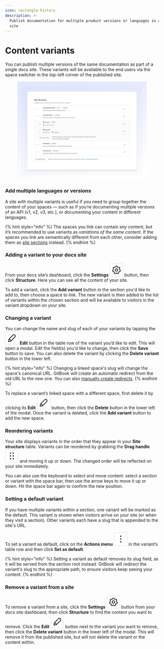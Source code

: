 ```yaml
---
icon: rectangle-history
description: >-
  Publish documentation for multiple product versions or languages in a single
  site
---
```


# Content variants

You can publish multiple versions of the same documentation as part of a single docs site. These variants will be available to the end users via the space switcher in the top-left corner of the published site.

<figure><img src="../../.gitbook/assets/10_01_25_site_structure.png" alt=""><figcaption></figcaption></figure>

### Add multiple languages or versions

A site with multiple variants is useful if you need to group together the content of your spaces — such as if you’re documenting multiple versions of an API (v1, v2, v3, etc.), or documenting your content in different languages.

{% hint style="info" %}
The spaces you link can contain any content, but it’s recommended to use variants as _variations of the same content_. If the spaces you link are semantically different from each other, consider adding them as [site sections](site-sections.md) instead.
{% endhint %}

### Adding a variant to your docs site

From your docs site’s dashboard, click the **Settings** <picture><source srcset="../../.gitbook/assets/settings_icon_dark.svg" media="(prefers-color-scheme: dark)"><img src="../../.gitbook/assets/settings_icon_light (1).svg" alt=""></picture> button, then click **Structure**. Here you can see all the content of your site.

To add a variant, click the **Add variant** button in the section you'd like to add to, then choose a space to link. The new variant is then added to the list of variants within the chosen section and will be available to visitors in the variant dropdown on your site.

### Changing a variant

You can change the name and slug of each of your variants by tapping the <picture><source srcset="../../.gitbook/assets/edit_icon_dark.svg" media="(prefers-color-scheme: dark)"><img src="../../.gitbook/assets/edit_icon_light (1).svg" alt=""></picture> **Edit** button in the table row of the variant you’d like to edit. This will open a modal. Edit the field(s) you'd like to change, then click the **Save** button to save. You can also delete the variant by clicking the **Delete variant** button in the lower left.&#x20;

{% hint style="info" %}
Changing a linked space's slug will change the space's canonical URL. GitBook will create an automatic redirect from the old URL to the new one. You can also [manually create redirects](../site-redirects.md).
{% endhint %}

To replace a variant’s linked space with a different space, first delete it by clicking its **Edit** <picture><source srcset="../../.gitbook/assets/edit_icon_dark.svg" media="(prefers-color-scheme: dark)"><img src="../../.gitbook/assets/edit_icon_light (1).svg" alt=""></picture> button, then click the **Delete** button in the lower left of the modal. Once the variant is deleted, click the **Add variant** button to add the new space.

### Reordering variants

Your site displays variants in the order that they appear in your **Site structure** table. Variants can be reordered by grabbing the **Drag handle** <picture><source srcset="../../.gitbook/assets/options_menu_icon_dark.svg" media="(prefers-color-scheme: dark)"><img src="../../.gitbook/assets/options_menu_icon_light.svg" alt=""></picture> and moving it up or down. The changed order will be reflected on your site immediately.

You can also use the keyboard to select and move content: select a section or variant with the space bar, then use the arrow keys to move it up or down. Hit the space bar again to confirm the new position.

### Setting a default variant

If you have multiple variants within a section, one variant will be marked as the default. This variant is shown when visitors arrive on your site (or when they visit a section). Other variants each have a slug that is appended to the site's URL.

To set a variant as default, click on the **Actions menu** <picture><source srcset="../../.gitbook/assets/actions_icon_dark.svg" media="(prefers-color-scheme: dark)"><img src="../../.gitbook/assets/actions_icon_light.svg" alt=""></picture> in the variant’s table row and then click **Set as default**.

{% hint style="info" %}
Setting a variant as default removes its slug field, as it will be served from the section root instead. GitBook will redirect the variant's slug to the appropriate path, to ensure visitors keep seeing your content.
{% endhint %}

### Remove a variant from a site

To remove a variant from a site, click the **Settings** <picture><source srcset="../../.gitbook/assets/settings_icon_dark.svg" media="(prefers-color-scheme: dark)"><img src="../../.gitbook/assets/settings_icon_light (1).svg" alt=""></picture> button from your docs site dashboard, then click **Structure** to find the content you want to remove. Click the **Edit** <picture><source srcset="../../.gitbook/assets/edit_icon_dark.svg" media="(prefers-color-scheme: dark)"><img src="../../.gitbook/assets/edit_icon_light (1).svg" alt=""></picture> button next to the variant you want to remove, then click the **Delete variant** button in the lower left of the modal. This will remove it from the published site, but will not delete the variant or the content within.

